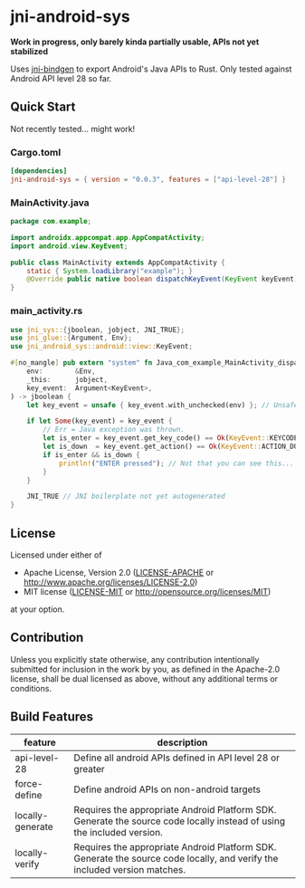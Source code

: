 # jni-android-sys

**Work in progress, only barely kinda partially usable, APIs not yet stabilized**

Uses [jni-bindgen](https://github.com/MaulingMonkey/jni-bindgen) to export Android's Java APIs to Rust.
Only tested against Android API level 28 so far.

## Quick Start

Not recently tested... might work!

### Cargo.toml

```toml
[dependencies]
jni-android-sys = { version = "0.0.3", features = ["api-level-28"] }
```

### MainActivity.java

```java
package com.example;

import androidx.appcompat.app.AppCompatActivity;
import android.view.KeyEvent;

public class MainActivity extends AppCompatActivity {
    static { System.loadLibrary("example"); }
    @Override public native boolean dispatchKeyEvent(KeyEvent keyEvent);
}
```

### main_activity.rs

```rust
use jni_sys::{jboolean, jobject, JNI_TRUE};
use jni_glue::{Argument, Env};
use jni_android_sys::android::view::KeyEvent;

#[no_mangle] pub extern "system" fn Java_com_example_MainActivity_dispatchKeyEvent(
    env:        &Env,
    _this:      jobject,
    key_event:  Argument<KeyEvent>,
) -> jboolean {
    let key_event = unsafe { key_event.with_unchecked(env) }; // Unsafe boilerplate not yet autogenerated.

    if let Some(key_event) = key_event {
        // Err = Java exception was thrown.
        let is_enter = key_event.get_key_code() == Ok(KeyEvent::KEYCODE_ENTER);
        let is_down  = key_event.get_action() == Ok(KeyEvent::ACTION_DOWN);
        if is_enter && is_down {
            println!("ENTER pressed"); // Not that you can see this...
        }
    }

    JNI_TRUE // JNI boilerplate not yet autogenerated
}
```

## License

Licensed under either of

* Apache License, Version 2.0 ([LICENSE-APACHE](LICENSE-APACHE) or http://www.apache.org/licenses/LICENSE-2.0)
* MIT license ([LICENSE-MIT](LICENSE-MIT) or http://opensource.org/licenses/MIT)

at your option.

## Contribution

Unless you explicitly state otherwise, any contribution intentionally submitted
for inclusion in the work by you, as defined in the Apache-2.0 license, shall be
dual licensed as above, without any additional terms or conditions.

<!-- https://doc.rust-lang.org/1.4.0/complement-project-faq.html#why-dual-mit/asl2-license? -->
<!-- https://rust-lang-nursery.github.io/api-guidelines/necessities.html#crate-and-its-dependencies-have-a-permissive-license-c-permissive -->
<!-- https://choosealicense.com/licenses/apache-2.0/ -->
<!-- https://choosealicense.com/licenses/mit/ -->

## Build Features

| feature           | description   |
| ----------------- | ------------- |
| api-level-28      | Define all android APIs defined in API level 28 or greater
| force-define      | Define android APIs on non-android targets
| locally-generate  | Requires the appropriate Android Platform SDK.  Generate the source code locally instead of using the included version.
| locally-verify    | Requires the appropriate Android Platform SDK.  Generate the source code locally, and verify the included version matches.
